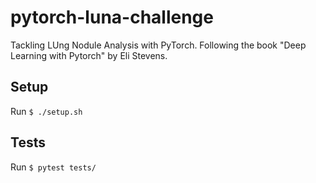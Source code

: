 # pytorch-luna-challenge

Tackling LUng Nodule Analysis with PyTorch. Following the book 
"Deep Learning with Pytorch" by Eli Stevens.

## Setup

Run `$ ./setup.sh` 


## Tests

Run `$ pytest tests/`


